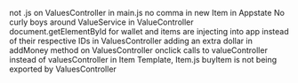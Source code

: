 not .js on ValuesController in main.js
no comma in new Item in Appstate
No curly boys around ValueService in ValueController
document.getElementById for wallet and items are injecting into app instead of their respective IDs in ValuesController
adding an extra dollar in addMoney method on ValuesController
onclick calls to valueController instead of valuesController in Item Template, Item.js
buyItem is not being exported by ValuesController
